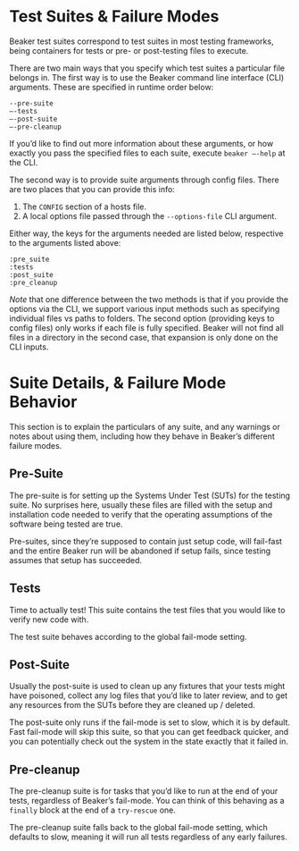 # Test Suites & Failure Modes

Beaker test suites correspond to test suites in most testing frameworks, being containers for tests or pre- or post-testing files to execute.

There are two main ways that you specify which test suites a particular file belongs in. The first way is to use the Beaker command line interface (CLI) arguments. These are specified in runtime order below:

    --pre-suite
    —-tests
    —-post-suite
    —-pre-cleanup

If you’d like to find out more information about these arguments, or how exactly you pass the specified files to each suite, execute `beaker —-help` at the CLI.

The second way is to provide suite arguments through config files. There are two places that you can provide this info:

1. The `CONFIG` section of a hosts file.
2. A local options file passed through the `--options-file` CLI argument.

Either way, the keys for the arguments needed are listed below, respective to the arguments listed above:

    :pre_suite
    :tests
    :post_suite
    :pre_cleanup

*Note* that one difference between the two methods is that if you provide the options via the CLI, we support various input methods such as specifying individual files vs paths to folders. The second option (providing keys to config files) only works if each file is fully specified. Beaker will not find all files in a directory in the second case, that expansion is only done on the CLI inputs.

# Suite Details, & Failure Mode Behavior

This section is to explain the particulars of any suite, and any warnings or notes about using them, including how they behave in Beaker’s different failure modes.

## Pre-Suite

The pre-suite is for setting up the Systems Under Test (SUTs) for the testing suite. No surprises here, usually these files are filled with the setup and installation code needed to verify that the operating assumptions of the software being tested are true.

Pre-suites, since they’re supposed to contain just setup code, will fail-fast and the entire Beaker run will be abandoned if setup fails, since testing assumes that setup has succeeded.

## Tests

Time to actually test! This suite contains the test files that you would like to verify new code with.

The test suite behaves according to the global fail-mode setting.

## Post-Suite

Usually the post-suite is used to clean up any fixtures that your tests might have poisoned, collect any log files that you’d like to later review, and to get any resources from the SUTs before they are cleaned up / deleted.

The post-suite only runs if the fail-mode is set to slow, which it is by default. Fast fail-mode will skip this suite, so that you can get feedback quicker, and you can potentially check out the system in the state exactly that it failed in.

## Pre-cleanup

The pre-cleanup suite is for tasks that you’d like to run at the end of your tests, regardless of Beaker’s fail-mode. You can think of this behaving as a `finally` block at the end of a `try-rescue` one.

The pre-cleanup suite falls back to the global fail-mode setting, which defaults to slow, meaning it will run all tests regardless of any early failures.
